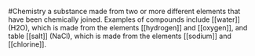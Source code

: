 #Chemistry a substance made from two or more different elements that have been chemically joined. Examples of compounds include [[water]] (H2O), which is made from the elements [[hydrogen]] and [[oxygen]], and table [[salt]] (NaCl), which is made from the elements [[sodium]] and [[chlorine]].